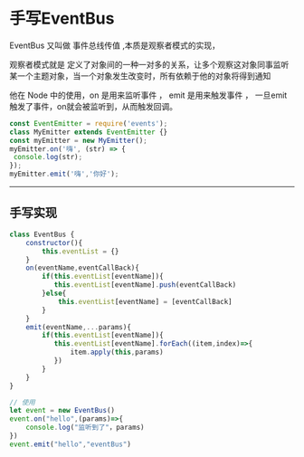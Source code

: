 # 手写EventBus

EventBus 又叫做 事件总线传值 ,本质是观察者模式的实现，

观察者模式就是 定义了对象间的一种一对多的关系，让多个观察这对象同事监听某一个主题对象，当一个对象发生改变时，所有依赖于他的对象将得到通知

他在 Node 中的使用，on 是用来监听事件 ， emit 是用来触发事件 ， 一旦emit触发了事件，on就会被监听到，从而触发回调。

```javascript
const EventEmitter = require('events');
class MyEmitter extends EventEmitter {}
const myEmitter = new MyEmitter();
myEmitter.on('嗨', (str) => {
 console.log(str);
});
myEmitter.emit('嗨','你好');
```

---

## 手写实现

```javascript
class EventBus {
    constructor(){
        this.eventList = {}
    }
    on(eventName,eventCallBack){
        if(this.eventList[eventName]){
           this.eventList[eventName].push(eventCallBack)
        }else{
            this.eventList[eventName] = [eventCallBack]
        }
    }
    emit(eventName,...params){
        if(this.eventList[eventName]){
           this.eventList[eventName].forEach((item,index)=>{
               item.apply(this,params)
           })
        }
    }
}

// 使用
let event = new EventBus()
event.on("hello",(params)=>{
    console.log("监听到了"，params)
})
event.emit("hello","eventBus")
```

